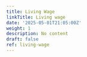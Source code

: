 ```yaml
---
title: Living Wage
linkTitle: Living wage
date: '2025-05-01T21:05:00Z'
weight: 1
description: No content
draft: false
ref: living-wage
---
```


